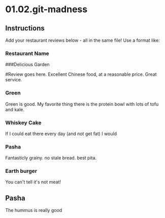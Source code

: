 # 01.02.git-madness

## Instructions

Add your restaurant reviews below - all in the same file! Use a format like:


### Restaurant Name
###Delicious Garden

#Review goes here.
Excellent Chinese food, at a reasonable price. Great service.

### Green

Green is good. My favorite thing there is the protein bowl with lots of tofu and kale.


### Whiskey Cake

If I could eat there every day (and not get fat) I would

### Pasha
Fantasticly grainy. no stale bread. best pita.


### Earth burger

You can't tell it's not meat!

## Pasha

The hummus is really good
